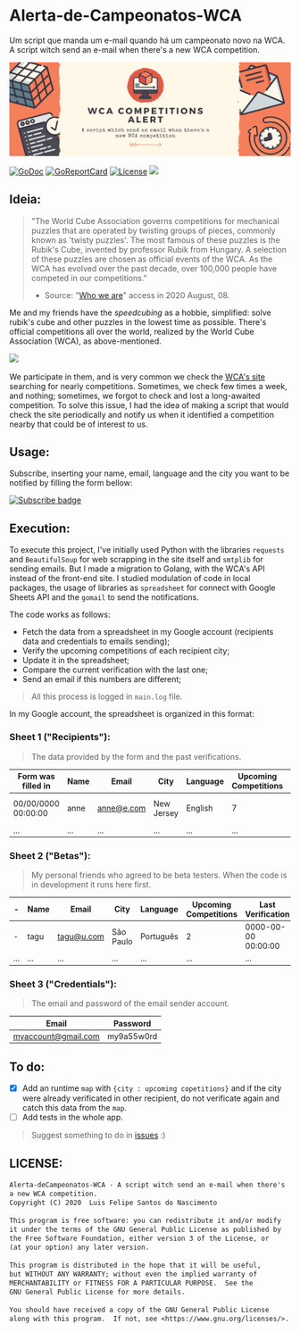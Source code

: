 # Alerta-de-Campeonatos-WCA
Um script que manda um e-mail quando há um campeonato novo na WCA.
A script witch send an e-mail when there's a new WCA competition. 

![Header](https://raw.githubusercontent.com/luisfelipesdn12/Alerta-de-Campeonatos-WCA/master/images/Email%20Header%20English.png)

[![GoDoc](https://godoc.org/github.com/luisfelipesdn12/Alerta-de-Campeonatos-WCA?status.svg)](https://godoc.org/github.com/luisfelipesdn12/Alerta-de-Campeonatos-WCA)
[![GoReportCard](https://goreportcard.com/badge/github.com/luisfelipesdn12/Alerta-de-Campeonatos-WCA)](https://goreportcard.com/report/github.com/luisfelipesdn12/Alerta-de-Campeonatos-WCA)
[![License](https://img.shields.io/github/license/luisfelipesdn12/Alerta-de-Campeonatos-WCA)](https://github.com/luisfelipesdn12/Alerta-de-Campeonatos-WCA/blob/master/LICENSE)
[![](https://img.shields.io/badge/last%20runtime-information-informational)](https://luisfelipesdn12.github.io/Runtime-Information-WCA-Alert/)

## Ideia:
>"The World Cube Association governs competitions for mechanical puzzles that are operated by twisting groups of pieces, commonly known as 'twisty puzzles'. The most famous of these puzzles is the Rubik's Cube, invented by professor Rubik from Hungary. A selection of these puzzles are chosen as official events of the WCA.
As the WCA has evolved over the past decade, over 100,000 people have competed in our competitions."
>- Source: "[Who we are](https://www.worldcubeassociation.org/about)"  access in 2020 August, 08.

Me and my friends have the *speedcubing* as a hobbie, simplified: solve rubik's cube and other puzzles in the lowest time as possible.
There's official competitions all over the world, realized by the World Cube Association (WCA), as above-mentioned.

<img src="https://www.cps.sp.gov.br/wp-content/uploads/sites/1/2019/08/Etec-Jacare%C3%AD-4%C2%BA-campeonato-mundial-do-cubo.jpg" width="600">

We participate in them, and is very common we check the [WCA's site](https://www.worldcubeassociation.org/competitions) searching for nearly competitions. Sometimes, we check few times a week, and nothing; sometimes, we forgot to check and lost a long-awaited competition. 
To solve this issue, I had the idea of making a script that would check the site periodically and notify us when it identified a competition nearby that could be of interest to us.

## Usage:

Subscribe, inserting your name, email, language and the city you want to be notified by filling the form bellow:


[![Subscribe badge](https://img.shields.io/badge/subscribe%20me-I%20want%20to%20be%20notified-blue?style=for-the-badge&logo)](https://forms.gle/K6vW3YVAYp4d6nb97)

## Execution:
To execute this project, I've initially used Python with the libraries `requests` and `BeautifulSoup` for web scrapping in the site itself and `smtplib` for sending emails. 
But I made a migration to Golang, with the WCA's API instead of the front-end site. I studied modulation of code in local packages, the usage of libraries as `spreadsheet` for connect with Google Sheets API and the `gomail` to send the notifications.

The code works as follows:

- Fetch the data from a spreadsheet in my Google account (recipients data and credentials to emails sending);
- Verify the upcoming competitions of each recipient city;
- Update it in the spreadsheet;
- Compare the current verification with the last one;
- Send an email if this numbers are different;
> All this process is logged in `main.log` file.

In my Google account, the spreadsheet is organized in this format:

### Sheet 1 ("Recipients"):
> The data provided by the form and the past verifications.

|  Form was filled in  | Name |   Email    |    City    | Language | Upcoming Competitions |  Last Verification  |
| -------------------- | ---- | ---------- | ---------- | -------- | --------------------- | ------------------- |
| 00/00/0000 00:00:00  | anne | anne@e.com | New Jersey | English  | 7                     | 0000-00-00 00:00:00 |
| ...                  | ...  | ...        | ...        | ...      | ...                   | ...                 |

### Sheet 2 ("Betas"):
> My personal friends who agreed to be beta testers. When the code is in development it runs here first.

|          -           | Name |   Email    |    City    |  Language  | Upcoming Competitions |  Last Verification  |
| -------------------- | ---- | ---------- | ---------- | ---------- | --------------------- | ------------------- |
|          -           | tagu | tagu@u.com | São Paulo  | Português  | 2                     | 0000-00-00 00:00:00 |
| ...                  | ...  | ...        | ...        | ...        | ...                   | ...                 |

### Sheet 3 ("Credentials"):
> The email and password of the email sender account.

|        Email        |  Password  |
| ------------------- | ---------- |
| myaccount@gmail.com | my9a55w0rd |

## To do:
- [x] Add an runtime `map` with `{city : upcoming copetitions}` and if the city were already verificated in other recipient, do not verificate again and catch this data from the `map`.
- [ ] Add tests in the whole app.

> Suggest something to do in [issues](https://github.com/luisfelipesdn12/Alerta-de-Campeonatos-WCA/issues) :)

## LICENSE:
```LICENSE
Alerta-deCampeonatos-WCA - A script witch send an e-mail when there's a new WCA competition. 
Copyright (C) 2020  Luis Felipe Santos do Nascimento

This program is free software: you can redistribute it and/or modify
it under the terms of the GNU General Public License as published by
the Free Software Foundation, either version 3 of the License, or
(at your option) any later version.

This program is distributed in the hope that it will be useful,
but WITHOUT ANY WARRANTY; without even the implied warranty of
MERCHANTABILITY or FITNESS FOR A PARTICULAR PURPOSE.  See the
GNU General Public License for more details.

You should have received a copy of the GNU General Public License
along with this program.  If not, see <https://www.gnu.org/licenses/>.
```
